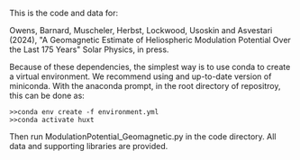 This is the code and data for:

Owens, Barnard, Muscheler, Herbst, Lockwood, Usoskin and Asvestari (2024), "A Geomagnetic Estimate of Heliospheric Modulation Potential Over the Last 175 Years" Solar Physics, in press.

Because of these dependencies, the simplest way is to use conda to create a virtual environment. We recommend using and up-to-date version of miniconda. With the anaconda prompt, in the root directory of repositroy, this can be done as:

```
>>conda env create -f environment.yml
>>conda activate huxt
``` 

Then run ModulationPotential_Geomagnetic.py in the code directory. All data and supporting libraries are provided.
